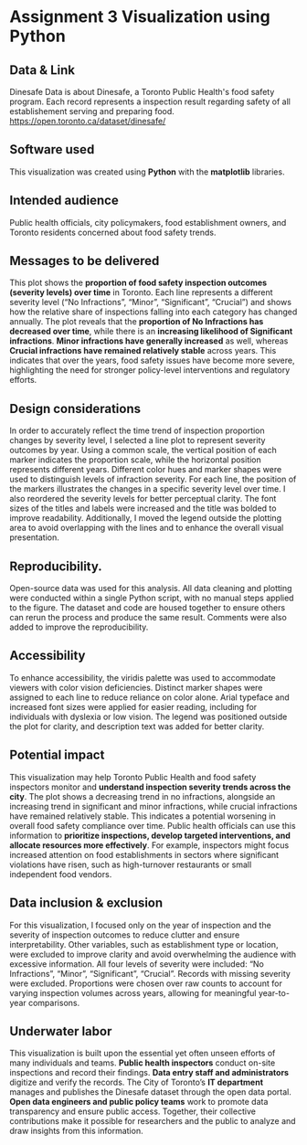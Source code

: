 # Assignment 3 Visualization using Python

## Data & Link
Dinesafe
Data is about Dinesafe, a Toronto Public Health's food safety program. Each record represents a inspection result regarding safety of all establishement serving and preparing food.
https://open.toronto.ca/dataset/dinesafe/

## Software used
This visualization was created using **Python** with the **matplotlib** libraries.

## Intended audience
Public health officials, city policymakers, food establishment owners, and Toronto residents concerned about food safety trends.

## Messages to be delivered
This plot shows the **proportion of food safety inspection outcomes (severity levels) over time** in Toronto. Each line represents a different severity level (“No Infractions”, “Minor”, “Significant”, “Crucial”) and shows how the relative share of inspections falling into each category has changed annually.
The plot reveals that the **proportion of No Infractions has decreased over time**, while there is an **increasing likelihood of Significant infractions**. **Minor infractions have generally increased** as well, whereas **Crucial infractions have remained relatively stable** across years. This indicates that over the years, food safety issues have become more severe, highlighting the need for stronger policy-level interventions and regulatory efforts.

## Design considerations
In order to accurately reflect the time trend of inspection proportion changes by severity level, I selected a line plot to represent severity outcomes by year. Using a common scale, the vertical position of each marker indicates the proportion scale, while the horizontal position represents different years. Different color hues and marker shapes were used to distinguish levels of infraction severity. For each line, the position of the markers illustrates the changes in a specific severity level over time.
I also reordered the severity levels for better perceptual clarity. The font sizes of the titles and labels were increased and the title was bolded to improve readability. Additionally, I moved the legend outside the plotting area to avoid overlapping with the lines and to enhance the overall visual presentation.

## Reproducibility.
Open-source data was used for this analysis. All data cleaning and plotting were conducted within a single Python script, with no manual steps applied to the figure. The dataset and code are housed together to ensure others can rerun the process and produce the same result. Comments were also added to improve the reproducibility.

## Accessibility
To enhance accessibility, the viridis palette was used to accommodate viewers with color vision deficiencies. Distinct marker shapes were assigned to each line to reduce reliance on color alone. Arial typeface and increased font sizes were applied for easier reading, including for individuals with dyslexia or low vision. The legend was positioned outside the plot for clarity, and description text was added for better clarity.

## Potential impact
This visualization may help Toronto Public Health and food safety inspectors monitor and **understand inspection severity trends across the city**. The plot shows a decreasing trend in no infractions, alongside an increasing trend in significant and minor infractions, while crucial infractions have remained relatively stable. This indicates a potential worsening in overall food safety compliance over time. Public health officials can use this information to **prioritize inspections, develop targeted interventions, and allocate resources more effectively**. For example, inspectors might focus increased attention on food establishments in sectors where significant violations have risen, such as high-turnover restaurants or small independent food vendors.

## Data inclusion & exclusion
For this visualization, I focused only on the year of inspection and the severity of inspection outcomes to reduce clutter and ensure interpretability. Other variables, such as establishment type or location, were excluded to improve clarity and avoid overwhelming the audience with excessive information. All four levels of severity were included: “No Infractions”, “Minor”, “Significant”, “Crucial”. Records with missing severity were excluded. Proportions were chosen over raw counts to account for varying inspection volumes across years, allowing for meaningful year-to-year comparisons.

## Underwater labor
This visualization is built upon the essential yet often unseen efforts of many individuals and teams. **Public health inspectors** conduct on-site inspections and record their findings. **Data entry staff and administrators** digitize and verify the records. The City of Toronto’s **IT department** manages and publishes the Dinesafe dataset through the open data portal. **Open data engineers and public policy teams** work to promote data transparency and ensure public access. Together, their collective contributions make it possible for researchers and the public to analyze and draw insights from this information.
